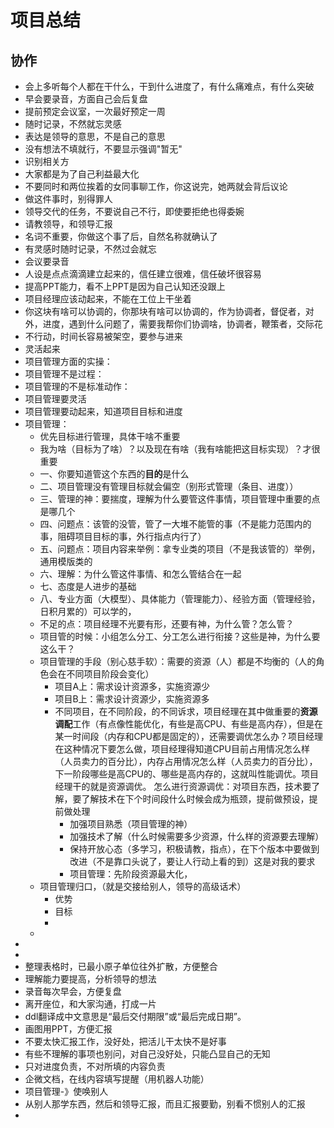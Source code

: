 # 项目总结


## 协作

* 会上多听每个人都在干什么，干到什么进度了，有什么痛难点，有什么突破
* 早会要录音，方面自己会后复盘
* 提前预定会议室，一次最好预定一周
* 随时记录，不然就忘灵感
* 表达是领导的意思，不是自己的意思
* 没有想法不填就行，不要显示强调"暂无"
* 识别相关方
* 大家都是为了自己利益最大化
* 不要同时和两位挨着的女同事聊工作，你这说完，她两就会背后议论
* 做这件事时，别得罪人
* 领导交代的任务，不要说自己不行，即使要拒绝也得委婉
* 请教领导，和领导汇报
* 名词不重要，你做这个事了后，自然名称就确认了
* 有灵感时随时记录，不然过会就忘
* 会议要录音
* 人设是点点滴滴建立起来的，信任建立很难，信任破坏很容易
* 提高PPT能力，看不上PPT是因为自己认知还没跟上
* 项目经理应该动起来，不能在工位上干坐着
* 你这块有啥可以协调的，你那块有啥可以协调的，作为协调者，督促者，对外，进度，遇到什么问题了，需要我帮你们协调啥，协调者，鞭策者，交际花
* 不行动，时间长容易被架空，要参与进来
* 灵活起来
* 项目管理方面的实操：
* 项目管理不是过程：
* 项目管理的不是标准动作：
* 项目管理要灵活
* 项目管理要动起来，知道项目目标和进度
* 项目管理：
  * 优先目标进行管理，具体干啥不重要
  * 我为啥（目标为了啥）？以及现在有啥（我有啥能把这目标实现）？才很重要
  * 一、你要知道管这个东西的**目的**是什么
  * 二、项目管理没有管理目标就会偏空（别形式管理（条目、进度））
  * 三、管理的神：要揣度，理解为什么要管这件事情，项目管理中重要的点是哪几个
  * 四、问题点：该管的没管，管了一大堆不能管的事（不是能力范围内的事，阻碍项目目标的事，外行指点内行了）
  * 五、问题点：项目内容来举例：拿专业类的项目（不是我该管的）举例，通用模版类的
  * 六、理解：为什么管这件事情、和怎么管结合在一起
  * 七、态度是人进步的基础
  * 八、专业方面（大模型）、具体能力（管理能力）、经验方面（管理经验，日积月累的）可以学的，
  * 不足的点：项目经理不光要有形，还要有神，为什么管？怎么管？
  * 项目管的时候：小组怎么分工、分工怎么进行衔接？这些是神，为什么要这么干？
  * 项目管理的手段（别心慈手软）：需要的资源（人）都是不均衡的（人的角色会在不同项目阶段会变化）
    * 项目A上：需求设计资源多，实施资源少
    * 项目B上：需求设计资源少，实施资源多
    * 不同项目，在不同阶段，的不同诉求，项目经理在其中做重要的**资源调配**工作（有点像性能优化，有些是高CPU、有些是高内存），但是在某一时间段（内存和CPU都是固定的），还需要调优怎么办？项目经理
    在这种情况下要怎么做，项目经理得知道CPU目前占用情况怎么样（人员卖力的百分比），内存占用情况怎么样（人员卖力的百分比），下一阶段哪些是高CPU的、哪些是高内存的，这就叫性能调优。项目经理干的就是资源调优。
    怎么进行资源调优：对项目东西，技术要了解，要了解技术在下个时间段什么时候会成为瓶颈，提前做预设，提前做处理
      * 加强项目熟悉（项目管理的神）
      * 加强技术了解（什么时候需要多少资源，什么样的资源要去理解）
      * 保持开放心态（多学习，积极请教，指点），在下个版本中要做到改进（不是靠口头说了，要让人行动上看的到）这是对我的要求
      * 项目管理：先阶段资源最大化，
  * 项目管理归口，（就是交接给别人，领导的高级话术）
    * 优势
    * 目标
    * 
  * 
* 
* 
* 整理表格时，已最小原子单位往外扩散，方便整合
* 理解能力要提高，分析领导的想法
* 录音每次早会，方便复盘
* 离开座位，和大家沟通，打成一片
* ddl翻译成中文意思是“最后交付期限”或“最后完成日期”。
* 画图用PPT，方便汇报
* 不要太快汇报工作，没好处，把活儿干太快不是好事
* 有些不理解的事项也别问，对自己没好处，只能凸显自己的无知
* 只对进度负责，不对所填的内容负责
* 企微文档，在线内容填写提醒（用机器人功能）
* 项目管理-》使唤别人
* 从别人那学东西，然后和领导汇报，而且汇报要勤，别看不惯别人的汇报
* 